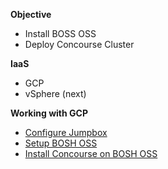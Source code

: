 **Objective**

* Install BOSS OSS
* Deploy Concourse Cluster

**IaaS**

* GCP
* vSphere (next)

**Working with GCP**

* [Configure Jumpbox](https://github.com/amlan-pivotal/bosh-oss/issues/3)
* [Setup BOSH OSS](https://github.com/amlan-pivotal/bosh-oss/issues/2)
* [Install Concourse on BOSH OSS](https://github.com/amlan-pivotal/bosh-oss/issues/4)
